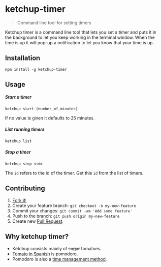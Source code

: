 # ketchup-timer

> Command line tool for setting timers

Ketchup timer is a command line tool that lets you set a timer and puts it in the background to let you keep working in the terminal window. When the time is up it will pop-up a notification to let you know that your time is up.

## Installation

```
npm install -g ketchup-timer
```

## Usage

##### Start a timer

```
ketchup start [number_of_minutes]
```
If no value is given it defaults to 25 minutes.


##### List running timers

```
ketchup list
```

##### Stop a timer

```
ketchup stop <id>
```

The `id` refers to the id of the timer. Get this `id` from the list of timers.

## Contributing

1. [Fork it!](https://github.com/hjerling/ketchup-timer/fork)
2. Create your feature branch: `git checkout -b my-new-feature`
3. Commit your changes: `git commit -am 'Add some feature'`
4. Push to the branch: `git push origin my-new-feature`
5. Create new [Pull Request](https://github.com/hjerling/ketchup-timer/pulls).

## Why ketchup timer?

* Ketchup consists mainly of ~~sugar~~ tomatoes.
* [Tomato in Spanish](https://translate.google.co.uk/#en/it/tomato) is pomodoro.
* Pomodoro is also a [time management method](https://en.wikipedia.org/wiki/Pomodoro_Technique).
